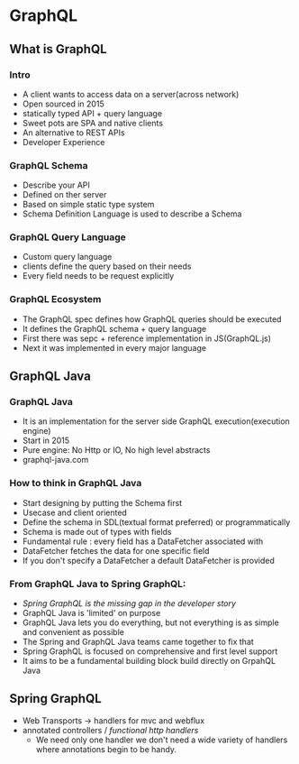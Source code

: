 # GraphQL

## What is GraphQL
### Intro
* A client wants to access data on a server(across network)
* Open sourced in 2015
* statically typed API + query language
* Sweet pots are SPA and native clients
* An alternative to REST APIs
* Developer Experience

### GraphQL Schema

* Describe your API
* Defined on ther server
* Based on simple static type system
* Schema Definition Language is used to describe a Schema

### GraphQL Query Language

* Custom query language
* clients define the query based on their needs
* Every field needs to be request explicitly


### GraphQL Ecosystem

* The GraphQL spec defines how GraphQL queries should be executed
* It defines the GraphQL schema + query language
* First there was sepc + reference implementation in JS(GraphQL.js)
* Next it was implemented in every major language

## GraphQL Java

### GraphQL Java

* It is an implementation for the server side GraphQL execution(execution engine)
* Start in 2015
* Pure engine: No Http or IO, No high level abstracts
* graphql-java.com

### How to think in GraphQL Java

* Start designing by putting the Schema first
* Usecase and client oriented
* Define the schema in SDL(textual format preferred) or programmatically
* Schema is made out of types with fields
* Fundamental rule : every field has a DataFetcher associated with
* DataFetcher fetches the data for one specific field
* If you don't specify a DataFetcher a default DataFetcher is provided

### From GraphQL Java to Spring GraphQL:
* *Spring GraphQL is the missing gap in the developer story*
* GraphQL Java is 'limited' on purpose
* GraphQL Java lets you do everything, but not everything is as simple and convenient as possible
* The Spring and GraphQL Java teams came together to fix that
* Spring GraphQL is focused on comprehensive and first level support
* It aims to be a fundamental building block build directly on GrpahQL Java


## Spring GraphQL

* Web Transports -> handlers for mvc and webflux
* annotated controllers / *functional http handlers*
    * We need only one handler we don't need a wide variety of handlers where annotations begin to be handy.
    
